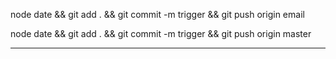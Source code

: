 node date && git add . && git commit -m trigger && git push origin email

node date && git add . && git commit -m trigger && git push origin master

---
